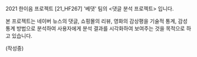 2021 한이음 프로젝트 [21_HF267] '베댓' 팀의 <댓글 분석 프로젝트> 입니다.


본 프로젝트는 네이버 뉴스의 댓글, 쇼핑몰의 리뷰, 영화의 감상평을 기술적 통계, 감성 통계 방법으로 분석하여 
사용자에게 분석 결과를 시각화하여 보여주는 것을 목적으로 하고 있습니다.

(작성중)